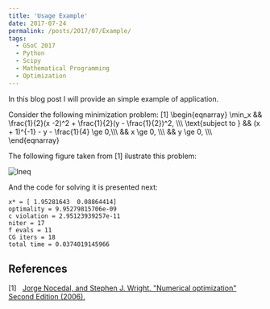 ```yaml
---
title: 'Usage Example'
date: 2017-07-24
permalink: /posts/2017/07/Example/
tags:
  - GSoC 2017
  - Python
  - Scipy
  - Mathematical Programming
  - Optimization
---
```


In this blog post I will provide an simple example
of application.

Consider the following minimization problem: \[1\]
\begin{eqnarray}
  \min_x && \frac{1}{2}(x -2)^2 + \frac{1}{2}(y - \frac{1}{2})^2, \\\\\\
   \text{subject to } && (x + 1)^{-1} - y - \frac{1}{4} \ge 0,\\\\\\
&& x \ge 0, \\\\\\
&& y \ge 0, \\\\\\
\end{eqnarray}

The following figure taken from \[1\] ilustrate this problem:

![Ineq](https://antonior92.github.io/images/SimpleIneqConstr.png)

And the code for solving it is presented next:
<script src="https://gist.github.com/antonior92/f3a37a2f23ca02aa7138ee5a98904a61.js"></script>

```
x* = [ 1.95281643  0.08864414]
optimality = 9.95279815706e-09
c violation = 2.95123939257e-11
niter = 17
f evals = 11
CG iters = 18
total time = 0.0374019145966
```

References
----------
\[1\]&nbsp;&nbsp;&nbsp;[Jorge Nocedal, and Stephen J. Wright. "Numerical optimization"
Second Edition (2006).][1]

[1]: http://www.bioinfo.org.cn/~wangchao/maa/Numerical_Optimization.pdf
